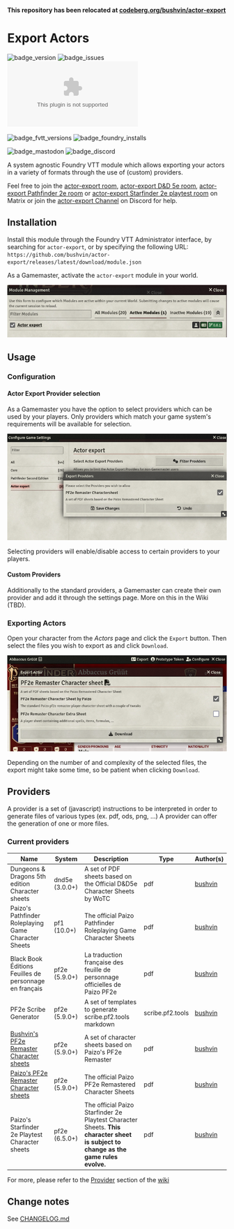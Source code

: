 **This repository has been relocated at [codeberg.org/bushvin/actor-export](https://codeberg.org/bushvin/actor-export)**

# Export Actors

![badge_version] ![badge_issues] ![badge_downloads]

![badge_fvtt_versions] ![badge_foundry_installs]

![badge_mastodon] ![badge_discord]


A system agnostic Foundry VTT module which allows exporting your actors in a variety of formats through the use of (custom) providers.

Feel free to join the [actor-export room](https://matrix.to/#/#actor-export-general:matrix.elaba.net), [actor-export D&D 5e room](https://matrix.to/#/#actor-export-dnd5e:matrix.elaba.net), [actor-export Pathfinder 2e room](https://matrix.to/#/#actor-export-pf2e:matrix.elaba.net) or [actor-export Starfinder 2e playtest room](https://matrix.to/#/#actor-export-sf2e:matrix.elaba.net) on Matrix or join the [actor-export Channel](https://discord.gg/6U89NQrtyS) on Discord for help.

## Installation

Install this module through the Foundry VTT Administrator interface, by searching for `actor-export`, or by specifying the following URL: `https://github.com/bushvin/actor-export/releases/latest/download/module.json`

As a Gamemaster, activate the `actor-export` module in your world.

![Enable actor-export module](assets/gamemaster-enable-module.png "Enable Module")

## Usage

### Configuration

#### Actor Export Provider selection

As a Gamemaster you have the option to select providers which can be used by your players. Only providers which match your game system's requirements will be available for selection.

![Select Providers](assets/gamemaster-select-providers.png "Select Providers")

Selecting providers will enable/disable access to certain providers to your players.

#### Custom Providers

Additionally to the standard providers, a Gamemaster can create their own provider and add it through the settings page. More on this in the Wiki (TBD).

### Exporting Actors

Open your character from the *Actors* page and click the `Export` button. Then select the files you wish to export as and click `Download`.

![Select Provider Files](assets/player-export-actor.png "Select Provider Files")

Depending on the number of and complexity of the selected files, the export might take some time, so be patient when clicking `Download`.

## Providers

A provider is a set of (javascript) instructions to be interpreted in order to generate files of various types (ex. pdf, ods, png, ...) A provider can offer the generation of one or more files.

### Current providers

| Name                                                                                                                                      | System         | Description                                                                                                                         | Type             | Author(s)                             |
| ----------------------------------------------------------------------------------------------------------------------------------------- | -------------- | ----------------------------------------------------------------------------------------------------------------------------------- | ---------------- | ------------------------------------- |
| Dungeons & Dragons 5th edition Character sheets                                                                                           | dnd5e (3.0.0+) | A set of PDF sheets based on the Official D&D5e Character Sheets by WoTC                                                            | pdf              | [bushvin](https://github.com/bushvin) |
| Paizo's Pathfinder Roleplaying Game Character Sheets                                                                                      | pf1 (10.0+)    | The official Paizo Pathfinder Roleplaying Game Character Sheets                                                                     | pdf              | [bushvin](https://github.com/bushvin) |
| Black Book Éditions Feuilles de personnage en français                                                                                    | pf2e (5.9.0+)  | La traduction française des feuille de personnage officielles de Paizo PF2e                                                         | pdf              | [bushvin](https://github.com/bushvin) |
| PF2e Scribe Generator                                                                                                                     | pf2e (5.9.0+)  | A set of templates to generate scribe.pf2.tools markdown                                                                            | scribe.pf2.tools | [bushvin](https://github.com/bushvin) |
| [Bushvin's PF2e Remaster Character sheets]([./pf2e-remaster-bushvin](https://github.com/bushvin/actor-export/wiki/pf2e-remaster-bushvin)) | pf2e (5.9.0+)  | A set of character sheets based on Paizo's PF2e Remaster                                                                            | pdf              | [bushvin](https://github.com/bushvin) |
| [Paizo's PF2e Remaster Character sheets]([./pf2e-remaster-paizo](https://github.com/bushvin/actor-export/wiki/pf2e-remaster-paizo))       | pf2e (5.9.0+)  | The official Paizo PF2e Remastered Character Sheets                                                                                 | pdf              | [bushvin](https://github.com/bushvin) |
| Paizo's Starfinder 2e Playtest Character sheets                                                                                           | pf2e (6.5.0+)  | The official Paizo Starfinder 2e Playtest Character Sheets. **This character sheet is subject to change as the game rules evolve.** | pdf              | [bushvin](https://github.com/bushvin) |

For more, please refer to the [Provider](https://github.com/bushvin/actor-export/wiki#providers) section of the [wiki](https://github.com/bushvin/actor-export/wiki)

## Change notes

See [CHANGELOG.md](CHANGELOG.md)

[badge_version]: https://img.shields.io/github/v/tag/bushvin/actor-export?label=Version&style=flat-square&color=2577a1

[badge_issues]: https://img.shields.io/github/issues/bushvin/actor-export?style=flat-square
[badge_downloads]: https://img.shields.io/github/downloads/bushvin/actor-export/actor-export.zip?label=Downloads&style=flat-square&color=9b43a8

[badge_fvtt_versions]: https://img.shields.io/endpoint?url=https://foundryshields.com/version?url=https://github.com/bushvin/actor-export/releases/latest/download/module.json&style=flat-square&color=ff6400

[badge_mastodon]: https://img.shields.io/mastodon/follow/1084764?domain=https%3A%2F%2Fmastodon.social&logo=mastodon&logoColor=white&style=flat-square&label=%40bushvin%40mastodon.social

[badge_discord]: https://img.shields.io/discord/1194592282205237290?style=flat-square&logo=discord

[badge_foundry_installs]: https://img.shields.io/badge/dynamic/json?url=https%3A%2F%2Fforge-vtt.com%2Fapi%2Fbazaar%2Fpackage%2Factor-export&query=package.installs&style=flat-square&label=Foundry%20Installs
